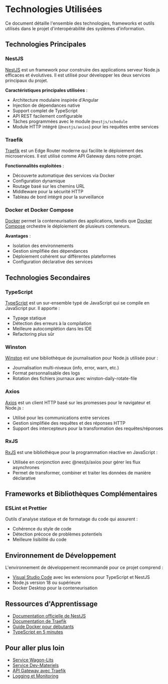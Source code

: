 # Technologies Utilisées

Ce document détaille l'ensemble des technologies, frameworks et outils utilisés dans le projet d'interopérabilité des systèmes d'information.

## Technologies Principales

### NestJS

[NestJS](https://nestjs.com/) est un framework pour construire des applications serveur Node.js efficaces et évolutives. Il est utilisé pour développer les deux services principaux du projet.

**Caractéristiques principales utilisées** :
- Architecture modulaire inspirée d'Angular
- Injection de dépendances native
- Support complet de TypeScript
- API REST facilement configurable
- Tâches programmées avec le module `@nestjs/schedule`
- Module HTTP intégré (`@nestjs/axios`) pour les requêtes entre services

### Traefik

[Traefik](https://traefik.io/) est un Edge Router moderne qui facilite le déploiement des microservices. Il est utilisé comme API Gateway dans notre projet.

**Fonctionnalités exploitées** :
- Découverte automatique des services via Docker
- Configuration dynamique
- Routage basé sur les chemins URL
- Middleware pour la sécurité HTTP
- Tableau de bord intégré pour la surveillance

### Docker et Docker Compose

[Docker](https://www.docker.com/) permet la conteneurisation des applications, tandis que [Docker Compose](https://docs.docker.com/compose/) orchestre le déploiement de plusieurs conteneurs.

**Avantages** :
- Isolation des environnements
- Gestion simplifiée des dépendances
- Déploiement cohérent sur différentes plateformes
- Configuration déclarative des services

## Technologies Secondaires

### TypeScript

[TypeScript](https://www.typescriptlang.org/) est un sur-ensemble typé de JavaScript qui se compile en JavaScript pur. Il apporte :
- Typage statique
- Détection des erreurs à la compilation
- Meilleure autocomplétion dans les IDE
- Refactoring plus sûr

### Winston

[Winston](https://github.com/winstonjs/winston) est une bibliothèque de journalisation pour Node.js utilisée pour :
- Journalisation multi-niveaux (info, error, warn, etc.)
- Format personnalisable des logs
- Rotation des fichiers journaux avec winston-daily-rotate-file

### Axios

[Axios](https://axios-http.com/) est un client HTTP basé sur les promesses pour le navigateur et Node.js :
- Utilisé pour les communications entre services
- Gestion simplifiée des requêtes et des réponses HTTP
- Support des intercepteurs pour la transformation des requêtes/réponses

### RxJS

[RxJS](https://rxjs.dev/) est une bibliothèque pour la programmation réactive en JavaScript :
- Utilisée en conjonction avec @nestjs/axios pour gérer les flux asynchrones
- Permet de transformer, combiner et traiter les données de manière déclarative

## Frameworks et Bibliothèques Complémentaires

### ESLint et Prettier

Outils d'analyse statique et de formatage du code qui assurent :
- Cohérence du style de code
- Détection précoce de problèmes potentiels
- Meilleure lisibilité du code

## Environnement de Développement

L'environnement de développement recommandé pour ce projet comprend :
- [Visual Studio Code](https://code.visualstudio.com/) avec les extensions pour TypeScript et NestJS
- Node.js version 18 ou supérieure
- Docker Desktop pour la conteneurisation

## Ressources d'Apprentissage

- [Documentation officielle de NestJS](https://docs.nestjs.com/)
- [Documentation de Traefik](https://doc.traefik.io/traefik/)
- [Guide Docker pour débutants](https://docker-curriculum.com/)
- [TypeScript en 5 minutes](https://www.typescriptlang.org/docs/handbook/typescript-in-5-minutes.html)

## Pour aller plus loin

- [Service Wagon-Lits](service-wagon-lits.md)
- [Service Dev-Materiels](service-dev-materiels.md)
- [API Gateway avec Traefik](api-gateway.md)
- [Logging et Monitoring](logging-monitoring.md)